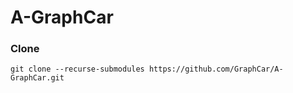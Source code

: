 # A-GraphCar

### Clone
```
git clone --recurse-submodules https://github.com/GraphCar/A-GraphCar.git
```
